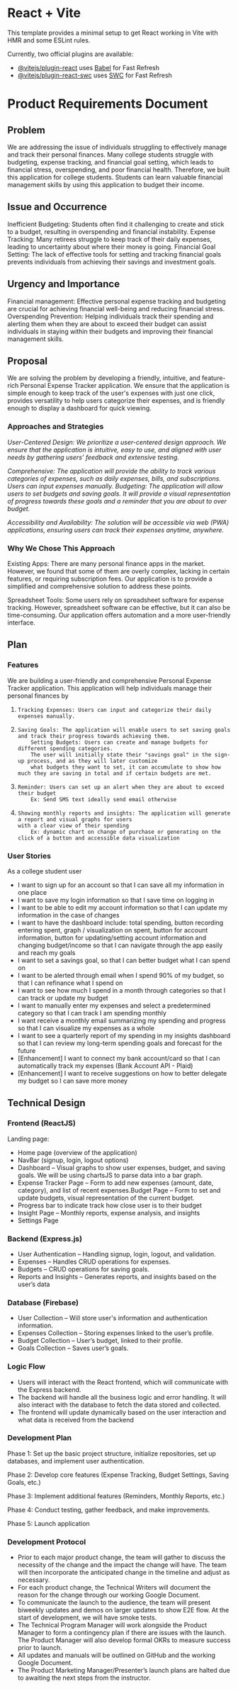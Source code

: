 # React + Vite

This template provides a minimal setup to get React working in Vite with HMR and some ESLint rules.

Currently, two official plugins are available:

- [@vitejs/plugin-react](https://github.com/vitejs/vite-plugin-react/blob/main/packages/plugin-react/README.md) uses [Babel](https://babeljs.io/) for Fast Refresh
- [@vitejs/plugin-react-swc](https://github.com/vitejs/vite-plugin-react-swc) uses [SWC](https://swc.rs/) for Fast Refresh

# Product Requirements Document
## Problem

We are addressing the issue of individuals struggling to effectively manage and track their personal finances. Many college students struggle with budgeting, expense tracking, and financial goal setting, which leads to financial stress, overspending, and poor financial health. Therefore, we built this application for college students. Students can learn valuable financial management skills by using this application to budget their income.

## Issue and Occurrence
Inefficient Budgeting: Students often find it challenging to create and stick to a budget, resulting in overspending and financial instability.
Expense Tracking: Many retirees struggle to keep track of their daily expenses, leading to uncertainty about where their money is going.
Financial Goal Setting: The lack of effective tools for setting and tracking financial goals prevents individuals from achieving their savings and investment goals.
## Urgency and Importance
Financial management: Effective personal expense tracking and budgeting are crucial for achieving financial well-being and reducing financial stress.
Overspending Prevention: Helping individuals track their spending and alerting them when they are about to exceed their budget can assist individuals in staying within their budgets and improving their financial management skills.
## Proposal
We are solving the problem by developing a friendly, intuitive, and feature-rich Personal Expense Tracker application. We ensure that the application is simple enough to keep track of the user's expenses with just one click, provides versatility to help users categorize their expenses, and is friendly enough to display a dashboard for quick viewing.
### Approaches and Strategies
_User-Centered Design: We prioritize a user-centered design approach. We ensure that the application is intuitive, easy to use, and aligned with user needs by gathering users’ feedback and extensive testing._

_Comprehensive: The application will provide the ability to track various categories of expenses, such as daily expenses, bills, and subscriptions. Users can input expenses manually.
Budgeting: The application will allow users to set budgets and saving goals. It will provide a visual representation of progress towards these goals and a reminder that you are about to over budget._

_Accessibility and Availability: The solution will be accessible via web (PWA) applications, ensuring users can track their expenses anytime, anywhere._

### Why We Chose This Approach
Existing Apps: There are many personal finance apps in the market. However, we found that some of them are overly complex, lacking in certain features, or requiring subscription fees. Our application is to provide a simplified and comprehensive solution to address these points.

Spreadsheet Tools: Some users rely on spreadsheet software for expense tracking. However, spreadsheet software can be effective, but it can also be time-consuming. Our application offers automation and a more user-friendly interface.

## Plan
### Features
We are building a user-friendly and comprehensive Personal Expense Tracker application. This application will help individuals manage their personal finances by
1.     Tracking Expenses: Users can input and categorize their daily expenses manually.
2.     Saving Goals: The application will enable users to set saving goals and track their progress towards achieving them.
           Setting Budgets: Users can create and manage budgets for different spending categories.
           The user will initially state their "savings goal" in the sign-up process, and as they will later customize
           what budgets they want to set, it can accumulate to show how much they are saving in total and if certain budgets are met.
4.     Reminder: Users can set up an alert when they are about to exceed their budget 
           Ex: Send SMS text ideally send email otherwise
5.     Showing monthly reports and insights: The application will generate a report and visual graphs for users
       with a clear view of their spending
           Ex: dynamic chart on change of purchase or generating on the click of a button and accessible data visualization
### User Stories 
As a college student user
* I want to sign up for an account so that I can save all my information in one place
* I want to save my login information so that I save time on logging in
* I want to be able to edit my account information so that I can update my information in the case of changes
* I want to have the dashboard include: total spending, button recording entering spent, graph / visualization on spent, button for account information, button for updating/setting account information and changing budget/income so that I can navigate through the app easily and reach my goals
* I want to set a savings goal, so that I can better budget what I can spend on
* I want to be alerted through email when I spend 90% of my budget, so that I can refinance what I spend on
* I want to see how much I spend in a month through categories so that I can track or update my budget
* I want to manually enter my expenses and select a predetermined category so that I can track I am spending monthly
* I want receive a monthly email summarizing my spending and progress so that I can visualize my expenses as a whole
* I want to see a quarterly report of my spending in my insights dashboard so that I can review my long-term spending goals and forecast for the future
* [Enhancement] I want to connect my bank account/card so that I can automatically track my expenses (Bank Account API - Plaid)
* [Enhancement] I want to receive suggestions on how to better delegate my budget so I can save more money
## Technical Design
### Frontend (ReactJS)
Landing page:
* Home page (overview of the application)
* NavBar (signup, login, logout options)
* Dashboard – Visual graphs to show user expenses, budget, and saving goals. We will be using chartsJS to parse data into a bar graph.
* Expense Tracker Page – Form to add new expenses (amount, date, category), and list of recent expenses.Budget Page – Form to set and update budgets, visual representation of the current budget.
* Progress bar to indicate track how close user is to their budget
* Insight Page – Monthly reports, expense analysis, and insights
* Settings Page
### Backend (Express.js)
* User Authentication – Handling signup, login, logout, and validation.
* Expenses – Handles CRUD operations for expenses.
* Budgets – CRUD operations for saving goals.
* Reports and Insights – Generates reports, and insights based on the user’s data
### Database (Firebase)
* User Collection – Will store user's information and authentication information.
* Expenses Collection – Storing expenses linked to the user’s profile.
* Budget Collection – User’s budget, linked to their profile.
* Goals Collection – Saves user’s goals.
### Logic Flow
* Users will interact with the React frontend, which will communicate with the Express backend.
* The backend will handle all the business logic and error handling. It will also interact with the database to fetch the data stored and collected.
* The frontend will update dynamically based on the user interaction and what data is received from the backend
### Development Plan
Phase 1: Set up the basic project structure, initialize repositories, set up databases, and implement user authentication.

Phase 2: Develop core features (Expense Tracking, Budget Settings, Saving Goals, etc.)

Phase 3: Implement additional features (Reminders, Monthly Reports, etc.)

Phase 4: Conduct testing, gather feedback, and make improvements.

Phase 5: Launch application

### Development Protocol
* Prior to each major product change, the team will gather to discuss the necessity of the change and the impact the change will have. The team will then incorporate the anticipated change in the timeline and adjust as necessary. 
* For each product change, the Technical Writers will document the reason for the change through our working Google Document. 
* To communicate the launch to the audience, the team will present biweekly updates and demos on larger updates to show E2E flow. At the start of development, we will have smoke tests.
* The Technical Program Manager will work alongside the Product Manager to form a contingency plan if there are issues with the launch. The Product Manager will also develop formal OKRs to measure success prior to launch. 
* All updates and manuals will be outlined on GitHub and the working Google Document.
* The Product Marketing Manager/Presenter’s launch plans are halted due to awaiting the next steps from the instructor.
